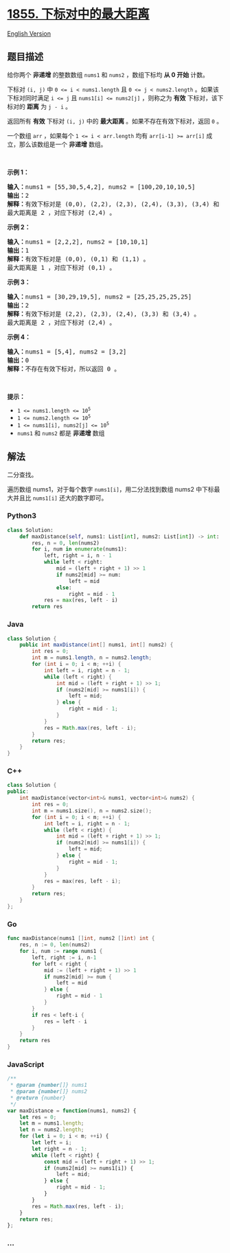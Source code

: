 # [1855. 下标对中的最大距离](https://leetcode-cn.com/problems/maximum-distance-between-a-pair-of-values)

[English Version](https://github.com/yanglr/leetcode-ac/blob/master/assets/1800-1899/1855.Maximum%20Distance%20Between%20a%20Pair%20of%20Values/README_EN.md)

## 题目描述

<!-- 这里写题目描述 -->

<p>给你两个 <strong>非递增</strong> 的整数数组 <code>nums1</code>​​​​​​ 和 <code>nums2</code>​​​​​​ ，数组下标均 <strong>从 0 开始</strong> 计数。</p>

<p>下标对 <code>(i, j)</code> 中 <code>0 <= i < nums1.length</code> 且 <code>0 <= j < nums2.length</code> 。如果该下标对同时满足 <code>i <= j</code> 且 <code>nums1[i] <= nums2[j]</code> ，则称之为 <strong>有效</strong> 下标对，该下标对的 <strong>距离</strong> 为 <code>j - i</code>​​ 。​​</p>

<p>返回所有 <strong>有效</strong> 下标对<em> </em><code>(i, j)</code><em> </em>中的 <strong>最大距离</strong> 。如果不存在有效下标对，返回 <code>0</code> 。</p>

<p>一个数组 <code>arr</code> ，如果每个 <code>1 <= i < arr.length</code> 均有 <code>arr[i-1] >= arr[i]</code> 成立，那么该数组是一个 <strong>非递增</strong> 数组。</p>

<p> </p>

<p><strong>示例 1：</strong></p>

<pre>
<strong>输入：</strong>nums1 = [55,30,5,4,2], nums2 = [100,20,10,10,5]
<strong>输出：</strong>2
<strong>解释：</strong>有效下标对是 (0,0), (2,2), (2,3), (2,4), (3,3), (3,4) 和 (4,4) 。
最大距离是 2 ，对应下标对 (2,4) 。
</pre>

<p><strong>示例 2：</strong></p>

<pre>
<strong>输入：</strong>nums1 = [2,2,2], nums2 = [10,10,1]
<strong>输出：</strong>1
<strong>解释：</strong>有效下标对是 (0,0), (0,1) 和 (1,1) 。
最大距离是 1 ，对应下标对 (0,1) 。</pre>

<p><strong>示例 3：</strong></p>

<pre>
<strong>输入：</strong>nums1 = [30,29,19,5], nums2 = [25,25,25,25,25]
<strong>输出：</strong>2
<strong>解释：</strong>有效下标对是 (2,2), (2,3), (2,4), (3,3) 和 (3,4) 。
最大距离是 2 ，对应下标对 (2,4) 。
</pre>

<p><strong>示例 4：</strong></p>

<pre>
<strong>输入：</strong>nums1 = [5,4], nums2 = [3,2]
<strong>输出：</strong>0
<strong>解释：</strong>不存在有效下标对，所以返回 0 。
</pre>

<p> </p>

<p><strong>提示：</strong></p>

<ul>
	<li><code>1 <= nums1.length <= 10<sup>5</sup></code></li>
	<li><code>1 <= nums2.length <= 10<sup>5</sup></code></li>
	<li><code>1 <= nums1[i], nums2[j] <= 10<sup>5</sup></code></li>
	<li><code>nums1</code> 和 <code>nums2</code> 都是 <strong>非递增</strong> 数组</li>
</ul>

## 解法

<!-- 这里可写通用的实现逻辑 -->

二分查找。

遍历数组 nums1，对于每个数字 `nums1[i]`，用二分法找到数组 nums2 中下标最大并且比 `nums1[i]` 还大的数字即可。

<!-- tabs:start -->

### **Python3**

<!-- 这里可写当前语言的特殊实现逻辑 -->

```python
class Solution:
    def maxDistance(self, nums1: List[int], nums2: List[int]) -> int:
        res, n = 0, len(nums2)
        for i, num in enumerate(nums1):
            left, right = i, n - 1
            while left < right:
                mid = (left + right + 1) >> 1
                if nums2[mid] >= num:
                    left = mid
                else:
                    right = mid - 1
            res = max(res, left - i)
        return res
```

### **Java**

<!-- 这里可写当前语言的特殊实现逻辑 -->

```java
class Solution {
    public int maxDistance(int[] nums1, int[] nums2) {
        int res = 0;
        int m = nums1.length, n = nums2.length;
        for (int i = 0; i < m; ++i) {
            int left = i, right = n - 1;
            while (left < right) {
                int mid = (left + right + 1) >> 1;
                if (nums2[mid] >= nums1[i]) {
                    left = mid;
                } else {
                    right = mid - 1;
                }
            }
            res = Math.max(res, left - i);
        }
        return res;
    }
}
```

### **C++**

```cpp
class Solution {
public:
    int maxDistance(vector<int>& nums1, vector<int>& nums2) {
        int res = 0;
        int m = nums1.size(), n = nums2.size();
        for (int i = 0; i < m; ++i) {
            int left = i, right = n - 1;
            while (left < right) {
                int mid = (left + right + 1) >> 1;
                if (nums2[mid] >= nums1[i]) {
                    left = mid;
                } else {
                    right = mid - 1;
                }
            }
            res = max(res, left - i);
        }
        return res;
    }
};
```

### **Go**

```go
func maxDistance(nums1 []int, nums2 []int) int {
	res, n := 0, len(nums2)
	for i, num := range nums1 {
		left, right := i, n-1
		for left < right {
			mid := (left + right + 1) >> 1
			if nums2[mid] >= num {
				left = mid
			} else {
				right = mid - 1
			}
		}
		if res < left-i {
			res = left - i
		}
	}
	return res
}
```

### **JavaScript**

```js
/**
 * @param {number[]} nums1
 * @param {number[]} nums2
 * @return {number}
 */
var maxDistance = function(nums1, nums2) {
    let res = 0;
    let m = nums1.length;
    let n = nums2.length;
    for (let i = 0; i < m; ++i) {
        let left = i;
        let right = n - 1;
        while (left < right) {
            const mid = (left + right + 1) >> 1;
            if (nums2[mid] >= nums1[i]) {
                left = mid;
            } else {
                right = mid - 1;
            }
        }
        res = Math.max(res, left - i);
    }
    return res;
};
```

### **...**

```

```

<!-- tabs:end -->
